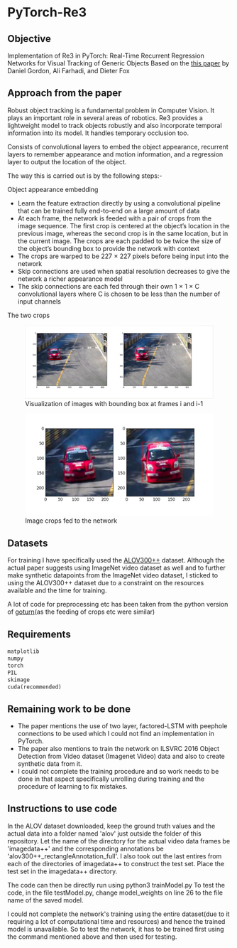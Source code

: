 # PyTorch-Re3

## Objective

Implementation of Re3 in PyTorch: Real-Time Recurrent Regression Networks for Visual Tracking of Generic Objects
Based on the <a href = "https://arxiv.org/pdf/1705.06368.pdf"> this paper</a> by Daniel Gordon, Ali Farhadi, and Dieter Fox 


## Approach from the paper

Robust object tracking is a fundamental problem in Computer Vision. It plays an important role in several areas of robotics. Re3 provides a lightweight model to track objects robustly and also incorporate temporal information into its model. It handles temporary occlusion too.

Consists of convolutional layers to embed the object appearance, recurrent layers to remember appearance and motion information, and a regression layer to output the location of the object.

The way this is carried out is by the following steps:-

Object appearance embedding
<ul>
<li>Learn the feature extraction directly by using a convolutional pipeline that can be trained fully end-to-end on a large amount of data</li>
<li>At each frame, the network is feeded with a pair of crops from the image sequence. The first crop is centered at the object’s location in the previous image, whereas the second crop is in the same location, but in the current image. The crops are each padded to be twice the size of the object’s bounding box to provide the network with context</li>
<li>The crops are warped to be 227 × 227 pixels before being input into the network</li>
<li>Skip connections are used when spatial resolution decreases to give the network a richer appearance model</li>
<li>The skip connections are each fed through their own 1 × 1 × C convolutional layers where C is chosen to be less than the number of input channels</li>

</ul>


The two crops
<figure>
<img src="/images_readme/cv1.png" />
<figcaption>Visualization of images with bounding box at frames i and i-1</figcaption>
</figure>


<figure>
<img src="/images_readme/cv2.png" />
<figcaption>Image crops fed to the network</figcaption>
</figure>

## Datasets

For training I have specifically used the <a href="http://alov300pp.joomlafree.it/">ALOV300++</a> dataset. Although the actual paper suggests using ImageNet video dataset as well and to further make synthetic datapoints from the ImageNet video dataset, I sticked to using the ALOV300++ dataset due to a constraint on the resources available and the time for training. 


A lot of code for preprocessing etc has been taken from the python version of <a href="https://github.com/amoudgl/pygoturn">goturn</a>(as the feeding of crops etc were similar)

## Requirements

```
matplotlib
numpy
torch
PIL
skimage
cuda(recommended)

```


## Remaining work to be done
<ul>
<li>The paper mentions the use of two layer, factored-LSTM with peephole connections to be used which I could not find an implementation in PyTorch.</li>
<li>The paper also mentions to train the network on ILSVRC 2016 Object Detection from Video dataset (Imagenet Video) data and also to create synthetic data from it.</li>
<li>I could not complete the training procedure and so work needs to be done in that aspect specifically unrolling during training and the procedure of learning to fix mistakes.</li>
</ul>

## Instructions to use code

In the ALOV dataset downloaded, keep the ground truth values and the actual data into a folder named 'alov' just outside the folder of this repository. Let the name of the directory for the actual video data frames be 'imagedata++' and the corresponding annotations be 'alov300++\_rectangleAnnotation_full'.
I also took out the last entires from each of the directories of imagedata++ to construct the test set. Place the test set in the imagedata++ directory.

The code can then be directly run using python3 trainModel.py
To test the code, in the file testModel.py, change model_weights on line 26 to the file name of the saved model.

I could not complete the network's training using the entire dataset(due to it requiring a lot of computational time and resources) and hence the trained model is unavailable. So to test the network, it has to be trained first using the command mentioned above and then used for testing.
